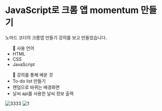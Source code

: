 # JavaScript로 크롬 앱 momentum 만들기
노마드 코더의 크롬앱 만들기 강의를 보고 만들었습니다. 
 
<ul> 📌 사용 언어
    <li>HTML</li>
    <li>CSS</li>
    <li>JavaScript</li>
</ul>

<ul> 📌 강의를 통해 배운 것
    <li>To-do list 만들기</li>
    <li>랜덤으로 바뀌는 배경화면</li>
    <li>날씨 api를 사용한 날씨 정보 출력</li>
</ul>


![3333](https://user-images.githubusercontent.com/74946505/130467412-1c907e6c-8ff8-4108-89d4-c9238e898e86.png)
![1](https://user-images.githubusercontent.com/74946505/130467438-03458462-0930-49bc-a53c-bde5a4290fd6.png)
